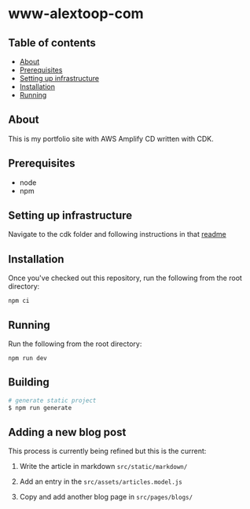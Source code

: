 # www-alextoop-com

## Table of contents

- [About](#about)
- [Prerequisites](#prerequisites)
- [Setting up infrastructure](#setting-up-infrastructure)
- [Installation](#installation)
- [Running](#running)

## About
This is my portfolio site with AWS Amplify CD written with CDK.

## Prerequisites 
* node 
* npm

## Setting up infrastructure
Navigate to the cdk folder and following instructions in that [readme](/cdk/README.md)

## Installation
Once you've checked out this repository, run the following from the root directory:
```
npm ci
```

## Running
Run the following from the root directory:
```
npm run dev
```

## Building

```bash
# generate static project
$ npm run generate
```

## Adding a new blog post
This process is currently being refined but this is the current:

1. Write the article in markdown `src/static/markdown/`

2. Add an entry in the `src/assets/articles.model.js`

2. Copy and add another blog page in `src/pages/blogs/`
